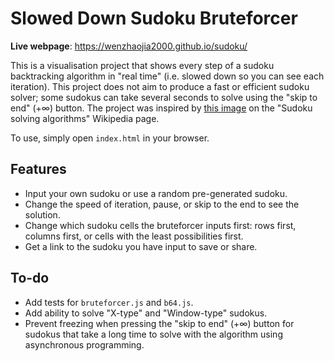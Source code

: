 # Slowed Down Sudoku Bruteforcer

**Live webpage**: https://wenzhaojia2000.github.io/sudoku/

This is a visualisation project that shows every step of a sudoku backtracking algorithm in "real time" (i.e. slowed down so you can see each iteration). This project does not aim to produce a fast or efficient sudoku solver; some sudokus can take several seconds to solve using the "skip to end" (+∞) button. The project was inspired by [this image](https://commons.wikimedia.org/wiki/File:Sudoku_solved_by_bactracking.gif) on the "Sudoku solving algorithms" Wikipedia page.

To use, simply open `index.html` in your browser.

## Features

- Input your own sudoku or use a random pre-generated sudoku.
- Change the speed of iteration, pause, or skip to the end to see the solution.
- Change which sudoku cells the bruteforcer inputs first: rows first, columns first, or cells with the least possibilities first.
- Get a link to the sudoku you have input to save or share.

## To-do

- Add tests for `bruteforcer.js` and `b64.js`.
- Add ability to solve "X-type" and "Window-type" sudokus.
- Prevent freezing when pressing the "skip to end" (+∞) button for sudokus that take a long time to solve with the algorithm using asynchronous programming.
